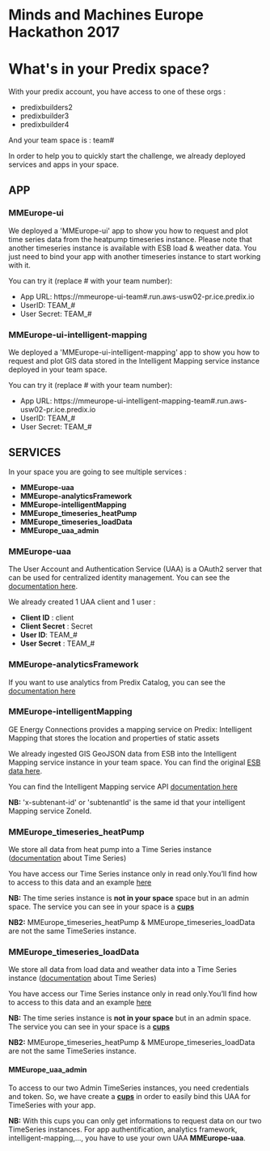 # Minds and Machines Europe Hackathon 2017
# What's in your Predix space?

With your predix account, you have access to one of these orgs :
- predixbuilders2
- predixbuilder3
- predixbuilder4  

And your team space is : team#

In order to help you to quickly start the challenge, we already deployed services and apps in your space.

## APP

### MMEurope-ui

We deployed a 'MMEurope-ui' app to show you how to request and plot time series data from the heatpump timeseries instance. Please note that another timeseries instance is available with ESB load & weather data. You just need to bind your app with another timeseries instance to start working with it.

You can try it (replace # with your team number):
- App URL:
https://mmeurope-ui-team#.run.aws-usw02-pr.ice.predix.io
- UserID: TEAM_#
- User Secret: TEAM_#

### MMEurope-ui-intelligent-mapping

We deployed a 'MMEurope-ui-intelligent-mapping' app to show you how to request and plot GIS data stored in the Intelligent Mapping service instance deployed in your team space.

You can try it (replace # with your team number):
- App URL:
https://mmeurope-ui-intelligent-mapping-team#.run.aws-usw02-pr.ice.predix.io
- UserID: TEAM_#
- User Secret: TEAM_#

## SERVICES

In your space you are going to see multiple services :
* **MMEurope-uaa**
* **MMEurope-analyticsFramework**
* **MMEurope-intelligentMapping**
* **MMEurope_timeseries_heatPump**
* **MMEurope_timeseries_loadData**
* **MMEurope_uaa_admin**

### MMEurope-uaa

The User Account and Authentication Service (UAA) is a OAuth2 server that can be used for centralized identity management. You can see the [documentation here](https://docs.predix.io/en-US/content/service/security/user_account_and_authentication/).

We already created 1 UAA client and 1 user :
* **Client ID** : client
* **Client Secret** : Secret
* **User ID**:  TEAM_#
* **User Secret** : TEAM_#

### MMEurope-analyticsFramework

If you want to use analytics from Predix Catalog, you can see the [documentation here](https://docs.predix.io/en-US/content/service/analytics_services/analytics_framework/get-started)

### MMEurope-intelligentMapping

GE Energy Connections provides a mapping service on Predix: Intelligent Mapping that stores the location and properties of static assets

We already ingested GIS GeoJSON data from ESB into the Intelligent Mapping service instance in your team space. You can find the original [ESB data here](https://github.com/PredixDev/minds-machines-europe/tree/GIS_geojson_data/Electrification%20Challenge/Grid%20GIS%20Dataset).

You can find the Intelligent Mapping service API [documentation here](https://sw-intelligent-mapping.github.io/smallworld-mapping-services/#MappingServices/IMSapis.htm%3FTocPath%3DGetting%2520started%2520with%2520Intelligent%2520Mapping%2520and%2520Dynamic%2520Mapping%2520services%7C_____8)

**NB:** 'x-subtenant-id' or 'subtenantId' is the same id that your intelligent Mapping service ZoneId.

### MMEurope_timeseries_heatPump

We store all data from heat pump into a Time Series instance ([documentation](https://docs.predix.io/en-US/content/service/data_management/time_series/) about Time Series)

You have access our Time Series instance only in read only.You’ll find how to access to this data and an example [here](https://github.com/PredixDev/minds-machines-europe/tree/master/Electrification%20Challenge/Heatpump%20Timeseries%20Dataset)

**NB:** The time series instance is **not in your space** space but in an admin space. The service you can see in your space is a [**cups**](https://docs.cloudfoundry.org/devguide/services/user-provided.html)  

**NB2:** MMEurope_timeseries_heatPump & MMEurope_timeseries_loadData are not the same TimeSeries instance.

### MMEurope_timeseries_loadData

We store all data from load data and weather data into a Time Series instance ([documentation](https://docs.predix.io/en-US/content/service/data_management/time_series/) about Time Series)

You have access our Time Series instance only in read only.You’ll find how to access to this data and an example [here](https://github.com/PredixDev/minds-machines-europe/tree/master/Electrification%20Challenge/Grid%20Timeseries%20Dataset)

**NB:** The time series instance is **not in your space** but in an admin space. The service you can see in your space is a [**cups**](https://docs.cloudfoundry.org/devguide/services/user-provided.html)  

**NB2:** MMEurope_timeseries_heatPump & MMEurope_timeseries_loadData are not the same TimeSeries instance.

#### MMEurope_uaa_admin
To access to our two Admin TimeSeries instances, you need credentials and token. So, we have create a [**cups**](https://docs.cloudfoundry.org/devguide/services/user-provided.html) in order to easily bind this UAA for TimeSeries with your app.

**NB:** With this cups you can only get informations to request data on our two TimeSeries instances. For app authentification, analytics framework, intelligent-mapping,..., you have to use your own UAA **MMEurope-uaa**.

